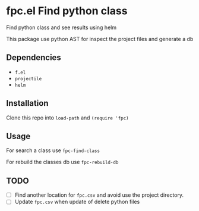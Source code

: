 # fpc.el Find python class

Find python class and see results using helm

This package use python AST for inspect the project files and generate a db

## Dependencies

- `f.el`
- `projectile`
- `helm`

## Installation

Clone this repo into `load-path` and `(require 'fpc)`

## Usage

For search a class use `fpc-find-class`

For rebuild the classes db use `fpc-rebuild-db`


## TODO

- [ ] Find another location for `fpc.csv` and avoid use the project directory.
- [ ] Update `fpc.csv` when update of delete python files
